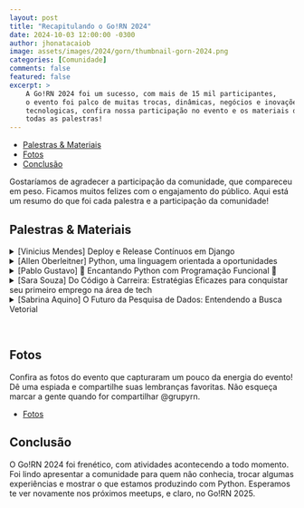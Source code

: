 ```yaml
---
layout: post
title: "Recapitulando o Go!RN 2024"
date: 2024-10-03 12:00:00 -0300
author: jhonatacaiob
image: assets/images/2024/gorn/thumbnail-gorn-2024.png
categories: [Comunidade]
comments: false
featured: false
excerpt: >
    A Go!RN 2024 foi um sucesso, com mais de 15 mil participantes,
    o evento foi palco de muitas trocas, dinâmicas, negócios e inovações
    tecnologicas, confira nossa participação no evento e os materiais de
    todas as palestras!
---
```


- [Palestras & Materiais](#conhecendo-o-grupy-rn)
- [Fotos](#fotos)
- [Conclusão](#conclusão)

Gostaríamos de agradecer a participação da comunidade, que compareceu em peso.
Ficamos muitos felizes com o engajamento do público.
Aqui está um resumo do que foi cada palestra e a participação da comunidade!


## Palestras & Materiais

<details>
<summary>[Vinicius Mendes] Deploy e Release Contínuos em Django</summary>
<ul>
<li>📚 Bio: Staff Engineer na Loadsmart. Já empreendi, fui professor na UFRN, líder técnico no G1 e funcionário público na Dataprev. No Python desde 2008 e na comunidade desde 2009. </li>
<li>🎤 Sobre: Como confiar que sua aplicação vai continuar funcionando enquanto você refatora o modelo de dados, executa migrações de banco, publica funcionalidades parciais? Nesta palestra Vinicius Mendes apresentará estratégias para estes cenários utilizando migrations seguras, e feature flags e switches. </li>
<li>📁 Apresentação: <a href="https://drive.google.com/file/d/1pgZcwDOG-ce67-73EMDWyBgpx1-Luozt/view?usp=drive_link" target="_blank">django-deploy-continuo.pdf</a></li>
</ul>
</details>

<details>
<summary>[Allen Oberleitner] Python, uma linguagem orientada a oportunidades</summary>
<ul>
<li>📚 Bio: Atualmente, trabalha no Centro Universitário FIAP em São Paulo, coordenando o curso de Engenharia de Software.
Graduado em Ciência da Computação e Ciência & Tecnologia e Mestre em Engenharia da Informação pela Universidade Federal do ABC.
Autor de livros na área de educação, tecnologia e programação.
Embaixador da IBM pela FIAP.    </li>
<li>🎤 Sobre: Na palestra, discutiremos como uma linguagem de programação tão versátil pode proporcionar empreendedorismo, inovação e multi-integração? </li>
<li>📁 Apresentação: <a href="https://drive.google.com/file/d/10cDQTmkpw7yHq7Bi2W3ZJbkLJeKChUwe/view?usp=sharing" target="_blank">python-orientado-oportunidadespdf</a></li>
</ul>
</details>

<details>
<summary>[Pablo Gustavo] 🐍 Encantando Python com Programação Funcional 🐍 </summary>
<ul>
<li>📚 Bio: Desenvolvedor full stack, técnico em informática pelo IFRN e aluno do curso de Bacharelado em Tecnologia da Informação na UFRN.</li>
<li>🎤 Sobre: Na palestra Pablo introduziu e explorou conceitos da programação funcional aplicada a linguagem Python juntamente com diversas funcionalidades da biblioteca padrão, functools, itertools e operator.</li>
<li>📁 Apresentação: <a href="https://drive.google.com/file/d/1lGx64Q-15D6fnmumwR7br4Hr5aoiOEoh/view?usp=sharing" target="_blank">programacao-funcional.pdf</a></li>
</ul>
</details>

<details>
<summary>[Sara Souza] Do Código à Carreira: Estratégias Eficazes para conquistar seu primeiro emprego na área de tech</summary>
<ul>
<li>📚 Bio: Desenvolvedora e mentora na parte de contratação e ambientação de talentos do chapter de backend, sou potiguar, viajante e nos últimos tempos palestrante, sempre tento trazer conteúdos que agreguem a comunidade tech, principalmente na parte de processos seletivos.</li>
<li>🎤 Sobre: Nesta palestra, vamos explorar o caminho desde a aquisição de habilidades técnicas até a conquista do tão sonhado primeiro emprego. Abordaremos as melhores estratégias para destacar-se em processos seletivos, e dicas valiosas para iniciar uma carreira no mundo da tecnologia.</li>
<li>📁 Apresentação: <a href="https://drive.google.com/file/d/1Q0b1rhx7TDgxuD473WTzmg1lf-pA_YiL/view?usp=sharing" target="_blank">codigo-carreira.pdf</a></li>
</ul>
</details>

<details>
<summary>[Sabrina Aquino] O Futuro da Pesquisa de Dados: Entendendo a Busca Vetorial</summary>
<ul>
<li>📚 Bio: Developer Advocate da Qdrant, com experiência em desenvolvimento e advocacia de tecnologia.</li>
<li>🎤 Sobre: A busca vetorial está transformando a maneira como encontramos informações em grandes volumes de dados. Nesta palestra, discutiremos os fundamentos da busca vetorial, o algoritmo HNSW e suas vantagens, além de aplicações práticas como Retrieval-Augmented Generation (RAG), detecção de anomalias e recomendações</li>
<li>📁 Apresentação: <a href="https://docs.google.com/presentation/d/1Plto_1ZSmohP-Xh6_zq7vkHiGpTjuYfA/edit?usp=sharing&ouid=107780261385163959597&rtpof=true&sd=true" target="_blank">busca-vetorial.pdf</a></li>
</ul>
</details>

<p>&nbsp;</p>

## Fotos
Confira as fotos do evento que capturaram um pouco da energia do evento!
Dê uma espiada e compartilhe suas lembranças favoritas. Não esqueça marcar a gente quando for compartilhar @grupyrn.


- [Fotos](https://drive.google.com/drive/folders/1YBblAt62_PMBRtvHzK4psctNuqV3YQBU?usp=sharing)


## Conclusão

O Go!RN 2024 foi frenético, com atividades acontecendo a todo momento. Foi lindo apresentar a comunidade para quem não conhecia, trocar algumas experiências e mostrar o que estamos produzindo com Python. Esperamos te ver novamente nos próximos meetups, e claro, no Go!RN 2025.
